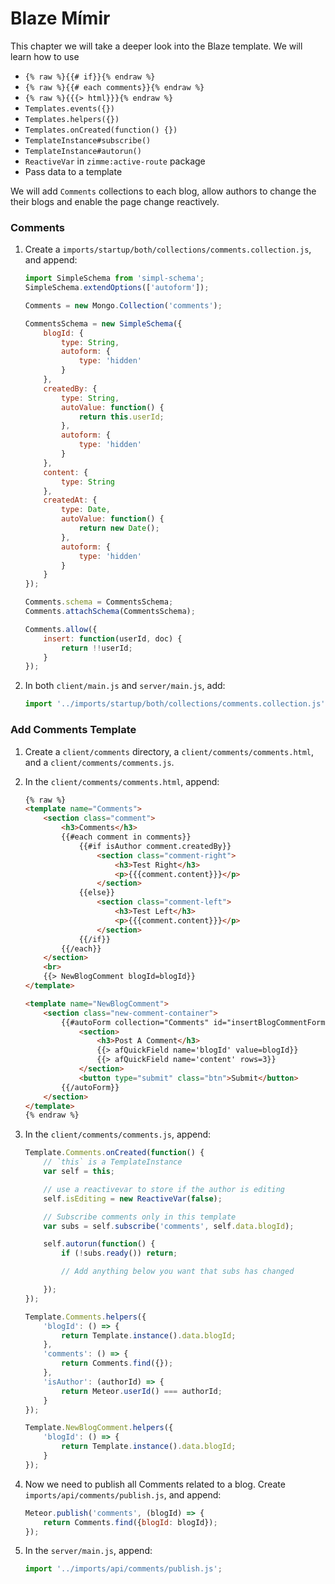 # Blaze Mímir

This chapter we will take a deeper look into the Blaze template. We will learn how to use 

* `{% raw %}{{# if}}{% endraw %}`
* `{% raw %}{{# each comments}}{% endraw %}`
* `{% raw %}{{{> html}}}{% endraw %}`
* `Templates.events({})`
* `Templates.helpers({})`
* `Templates.onCreated(function() {})`
* `TemplateInstance#subscribe()`
* `TemplateInstance#autorun()`
* `ReactiveVar` in `zimme:active-route` package
* Pass data to a template

We will add `Comments` collections to each blog, allow authors to change the their blogs and enable the page change reactively.

### Comments
1. Create a `imports/startup/both/collections/comments.collection.js`, and append:

	```javascript
	import SimpleSchema from 'simpl-schema';
	SimpleSchema.extendOptions(['autoform']);
	
	Comments = new Mongo.Collection('comments');
	
	CommentsSchema = new SimpleSchema({
	    blogId: {
	        type: String,
	        autoform: {
	            type: 'hidden'
	        }
	    },
	    createdBy: {
	        type: String,
	        autoValue: function() {
	            return this.userId;
	        },
	        autoform: {
	            type: 'hidden'
	        }
	    },
	    content: {
	        type: String
	    },
	    createdAt: {
	        type: Date,
	        autoValue: function() {
	            return new Date();
	        },
	        autoform: {
	            type: 'hidden'
	        }
	    }
	});
	
	Comments.schema = CommentsSchema;
	Comments.attachSchema(CommentsSchema);
	
	Comments.allow({
	    insert: function(userId, doc) {
	        return !!userId;
	    }
	});
	```
	
2. In both `client/main.js` and `server/main.js`, add:
	
	```javascript
	import '../imports/startup/both/collections/comments.collection.js';
	```

### Add Comments Template

1. Create a `client/comments` directory, a `client/comments/comments.html`, and a `client/comments/comments.js`.
2. In the `client/comments/comments.html`, append:

	```html
	{% raw %}
	<template name="Comments">
	    <section class="comment">
	        <h3>Comments</h3>
	        {{#each comment in comments}}
	            {{#if isAuthor comment.createdBy}}
	                <section class="comment-right">
	                    <h3>Test Right</h3>
	                    <p>{{{comment.content}}}</p>
	                </section>
	            {{else}}
	                <section class="comment-left">
	                    <h3>Test Left</h3>
	                    <p>{{{comment.content}}}</p>
	                </section>
	            {{/if}}
	        {{/each}}
	    </section>
	    <br>
	    {{> NewBlogComment blogId=blogId}}
	</template>

	<template name="NewBlogComment">
	    <section class="new-comment-container">
	        {{#autoForm collection="Comments" id="insertBlogCommentForm" type="insert"}}
	            <section>
	                <h3>Post A Comment</h3>
	                {{> afQuickField name='blogId' value=blogId}}
	                {{> afQuickField name='content' rows=3}}
	            </section>
	            <button type="submit" class="btn">Submit</button>
	        {{/autoForm}}
	    </section>
	</template>
	{% endraw %}
	```
3. In the `client/comments/comments.js`, append:

	```javascript
	Template.Comments.onCreated(function() {
	    // `this` is a TemplateInstance
	    var self = this;
	
	    // use a reactivevar to store if the author is editing
	    self.isEditing = new ReactiveVar(false);
	
	    // Subscribe comments only in this template
	    var subs = self.subscribe('comments', self.data.blogId);
	
	    self.autorun(function() {
	        if (!subs.ready()) return;
	
	        // Add anything below you want that subs has changed
	
	    });
	});
	
	Template.Comments.helpers({
	    'blogId': () => {
	        return Template.instance().data.blogId;
	    },
	    'comments': () => {
	        return Comments.find({});
	    },
	    'isAuthor': (authorId) => {
	        return Meteor.userId() === authorId;
	    }
	});
	
	Template.NewBlogComment.helpers({
	    'blogId': () => {
	        return Template.instance().data.blogId;
	    }
	});
	```
4. Now we need to publish all Comments related to a blog. Create `imports/api/comments/publish.js`, and append:

	```javascript
	Meteor.publish('comments', (blogId) => {
	    return Comments.find({blogId: blogId});
	});
	```	
5. In the `server/main.js`, append:

	```javascript
	import '../imports/api/comments/publish.js';
	```
